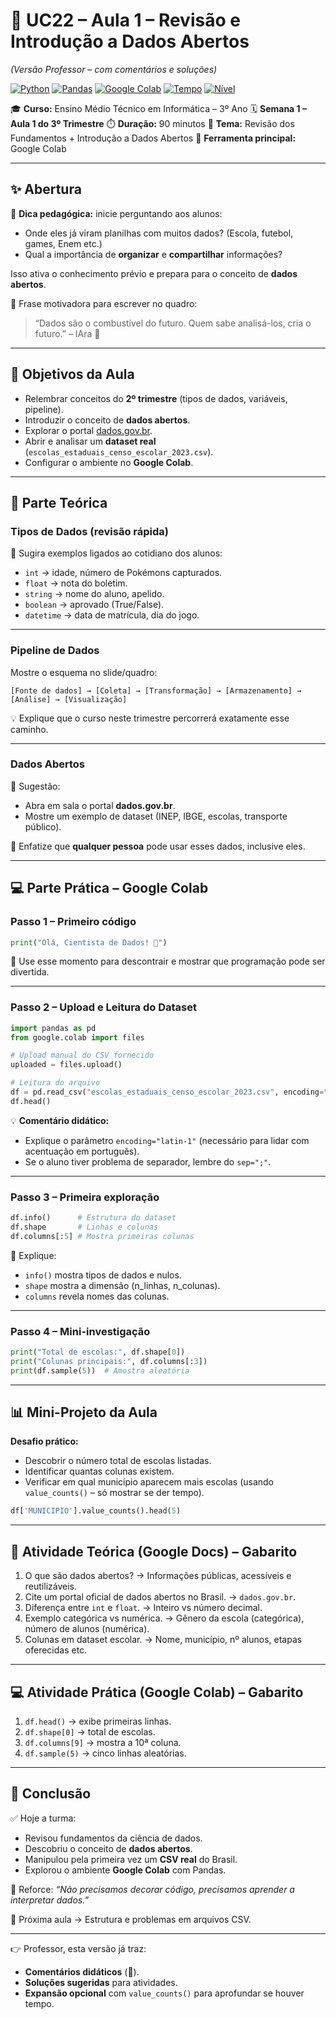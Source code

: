 # 📘 UC22 – Aula 1 – Revisão e Introdução a Dados Abertos

*(Versão Professor – com comentários e soluções)*

[![Python](https://img.shields.io/badge/Python-3.11+-blue?logo=python\&logoColor=white)]()
[![Pandas](https://img.shields.io/badge/Pandas-Data%20Analysis-green?logo=pandas)]()
[![Google Colab](https://img.shields.io/badge/Google%20Colab-Notebook-yellow?logo=googlecolab)]()
[![Tempo](https://img.shields.io/badge/Duração-90%20min-red)]()
[![Nível](https://img.shields.io/badge/Nível-Iniciante➜Intermediário-purple)]()

🎓 **Curso:** Ensino Médio Técnico em Informática – 3º Ano
🗓️ **Semana 1 – Aula 1 do 3º Trimestre**
⏱️ **Duração:** 90 minutos
📍 **Tema:** Revisão dos Fundamentos + Introdução a Dados Abertos
🐍 **Ferramenta principal:** Google Colab

---

## ✨ Abertura

💬 **Dica pedagógica:** inicie perguntando aos alunos:

* Onde eles já viram planilhas com muitos dados? (Escola, futebol, games, Enem etc.)
* Qual a importância de **organizar** e **compartilhar** informações?

Isso ativa o conhecimento prévio e prepara para o conceito de **dados abertos**.

📢 Frase motivadora para escrever no quadro:

> “Dados são o combustível do futuro. Quem sabe analisá-los, cria o futuro.” – IAra 🚀

---

## 🎯 Objetivos da Aula

* Relembrar conceitos do **2º trimestre** (tipos de dados, variáveis, pipeline).
* Introduzir o conceito de **dados abertos**.
* Explorar o portal [dados.gov.br](https://dados.gov.br).
* Abrir e analisar um **dataset real** (`escolas_estaduais_censo_escolar_2023.csv`).
* Configurar o ambiente no **Google Colab**.

---

## 🧠 Parte Teórica

### Tipos de Dados (revisão rápida)

💬 Sugira exemplos ligados ao cotidiano dos alunos:

* `int` → idade, número de Pokémons capturados.
* `float` → nota do boletim.
* `string` → nome do aluno, apelido.
* `boolean` → aprovado (True/False).
* `datetime` → data de matrícula, dia do jogo.

---

### Pipeline de Dados

Mostre o esquema no slide/quadro:

```text
[Fonte de dados] → [Coleta] → [Transformação] → [Armazenamento] → [Análise] → [Visualização]
```

💡 Explique que o curso neste trimestre percorrerá exatamente esse caminho.

---

### Dados Abertos

💬 Sugestão:

* Abra em sala o portal **dados.gov.br**.
* Mostre um exemplo de dataset (INEP, IBGE, escolas, transporte público).

📌 Enfatize que **qualquer pessoa** pode usar esses dados, inclusive eles.

---

## 💻 Parte Prática – Google Colab

### Passo 1 – Primeiro código

```python
print("Olá, Cientista de Dados! 🚀")
```

💬 Use esse momento para descontrair e mostrar que programação pode ser divertida.

---

### Passo 2 – Upload e Leitura do Dataset

```python
import pandas as pd
from google.colab import files

# Upload manual do CSV fornecido
uploaded = files.upload()

# Leitura do arquivo
df = pd.read_csv("escolas_estaduais_censo_escolar_2023.csv", encoding="latin-1")
df.head()
```

💡 **Comentário didático:**

* Explique o parâmetro `encoding="latin-1"` (necessário para lidar com acentuação em português).
* Se o aluno tiver problema de separador, lembre do `sep=";"`.

---

### Passo 3 – Primeira exploração

```python
df.info()      # Estrutura do dataset
df.shape       # Linhas e colunas
df.columns[:5] # Mostra primeiras colunas
```

💬 Explique:

* `info()` mostra tipos de dados e nulos.
* `shape` mostra a dimensão (n\_linhas, n\_colunas).
* `columns` revela nomes das colunas.

---

### Passo 4 – Mini-investigação

```python
print("Total de escolas:", df.shape[0])
print("Colunas principais:", df.columns[:3])
print(df.sample(5))  # Amostra aleatória
```

---

## 📊 Mini-Projeto da Aula

**Desafio prático:**

* Descobrir o número total de escolas listadas.
* Identificar quantas colunas existem.
* Verificar em qual município aparecem mais escolas (usando `value_counts()` – só mostrar se der tempo).

```python
df['MUNICIPIO'].value_counts().head(5)
```

---

## 📝 Atividade Teórica (Google Docs) – Gabarito

1. O que são dados abertos? → Informações públicas, acessíveis e reutilizáveis.
2. Cite um portal oficial de dados abertos no Brasil. → `dados.gov.br`.
3. Diferença entre `int` e `float`. → Inteiro vs número decimal.
4. Exemplo categórica vs numérica. → Gênero da escola (categórica), número de alunos (numérica).
5. Colunas em dataset escolar. → Nome, município, nº alunos, etapas oferecidas etc.

---

## 💻 Atividade Prática (Google Colab) – Gabarito

1. `df.head()` → exibe primeiras linhas.
2. `df.shape[0]` → total de escolas.
3. `df.columns[9]` → mostra a 10ª coluna.
4. `df.sample(5)` → cinco linhas aleatórias.

---

## 📎 Conclusão

✅ Hoje a turma:

* Revisou fundamentos da ciência de dados.
* Descobriu o conceito de **dados abertos**.
* Manipulou pela primeira vez um **CSV real** do Brasil.
* Explorou o ambiente **Google Colab** com Pandas.

📢 Reforce: *“Não precisamos decorar código, precisamos aprender a interpretar dados.”*

🔮 Próxima aula → Estrutura e problemas em arquivos CSV.

---

👉 Professor, esta versão já traz:

* **Comentários didáticos** (💬).
* **Soluções sugeridas** para atividades.
* **Expansão opcional** com `value_counts()` para aprofundar se houver tempo.
